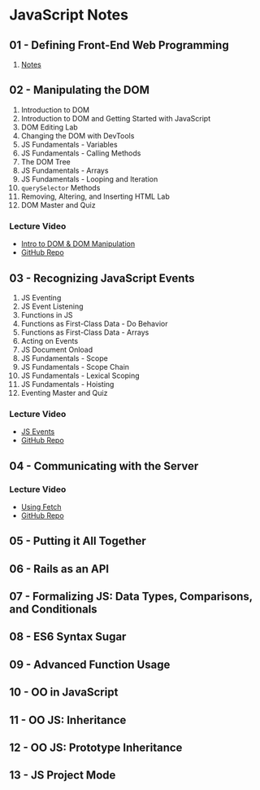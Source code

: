 # JavaScript Notes

## 01 - Defining Front-End Web Programming

1. [Notes](https://github.com/saramccombs/code-notes/blob/master/JavaScript/01%20-%20Defining%20Front-End%20Web%20Programming/01.md)

## 02 - Manipulating the DOM

1. Introduction to DOM
2. Introduction to DOM and Getting Started with JavaScript
3. DOM Editing Lab
4. Changing the DOM with DevTools
5. JS Fundamentals - Variables
6. JS Fundamentals - Calling Methods
7. The DOM Tree
8. JS Fundamentals - Arrays
9. JS Fundamentals - Looping and Iteration
10. `querySelector` Methods
11. Removing, Altering, and Inserting HTML Lab
12. DOM Master and Quiz

### Lecture Video

- [Intro to DOM & DOM Manipulation](https://youtu.be/DP0oRgPCrE4)
- [GitHub Repo](https://github.com/learn-co-students/online-web-pt-081219/tree/master/20-intro-to-dom-and-dom-manipulation)

## 03 - Recognizing JavaScript Events

1. JS Eventing
2. JS Event Listening
3. Functions in JS
4. Functions as First-Class Data - Do Behavior
5. Functions as First-Class Data - Arrays
6. Acting on Events
7. JS Document Onload
8. JS Fundamentals - Scope
9. JS Fundamentals - Scope Chain
10. JS Fundamentals - Lexical Scoping
11. JS Fundamentals - Hoisting
12. Eventing Master and Quiz

### Lecture Video

- [JS Events](https://youtu.be/obrjb6T8ChQ)
- [GitHub Repo](https://github.com/learn-co-students/online-web-pt-081219/tree/master/21-js-events)

## 04 - Communicating with the Server

### Lecture Video

- [Using Fetch](https://youtu.be/1oKC_3HrgWQ)
- [GitHub Repo](https://github.com/learn-co-students/online-web-pt-081219/tree/master/22-using-fetch)

## 05 - Putting it All Together

## 06 - Rails as an API

## 07 - Formalizing JS: Data Types, Comparisons, and Conditionals

## 08 - ES6 Syntax Sugar

## 09 - Advanced Function Usage

## 10 - OO in JavaScript

## 11 - OO JS: Inheritance

## 12 - OO JS: Prototype Inheritance

## 13 - JS Project Mode